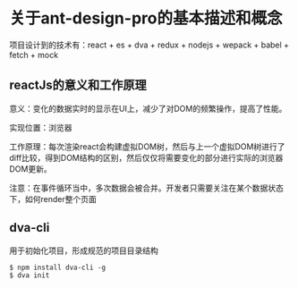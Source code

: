 # 关于ant-design-pro的基本描述和概念

项目设计到的技术有：react + es + dva + redux + nodejs + wepack + babel + fetch + mock

## reactJs的意义和工作原理

意义：变化的数据实时的显示在UI上，减少了对DOM的频繁操作，提高了性能。

实现位置：浏览器

工作原理：每次渲染react会构建虚拟DOM树，然后与上一个虚拟DOM树进行了diff比较，得到DOM结构的区别，然后仅仅将需要变化的部分进行实际的浏览器DOM更新。

注意：在事件循环当中，多次数据会被合并。开发者只需要关注在某个数据状态下，如何render整个页面


## dva-cli

用于初始化项目，形成规范的项目目录结构

```
$ npm install dva-cli -g
$ dva init
```



